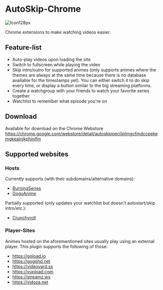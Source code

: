 # AutoSkip-Chrome
![Icon128px](https://user-images.githubusercontent.com/1289852/189461253-1f4b1d27-b54c-4725-a117-7308d3f1b2a9.png)

Chrome extensions to make watching videos easier.

## Feature-list
- Auto-play videos upon loading the site
- Switch to fullscreen while playing the video
- Skip intro/outro for supported animes (only supports animes where the themes are always at the same time because there is no database available for the timestamps yet). You can either switch it to do skip every time, or display a button similar to the big streaming platforms.
- Create a watchgroup with your friends to watch your favorite series together
- Watchlist to remember what episode you're on

## Download
Available for download on the Chrome Webstore
https://chrome.google.com/webstore/detail/autoskipper/ijplmgcfmdccpekemgkeajnjkphinlfm

## Supported websites
### Hosts
Currently supports (with their subdomains/alternative domains):
- [BurningSeries](https://bs.to)
- [GogoAnime](https://gogoanime.ee)

Partially supported (only updates your watchlist but doesn't autostart/skip intro/etc.):
- [Crunchyroll](https://crunchyroll.com)

### Player-Sites
Animes hosted on the aforementioned sites usually play using an external player. This plugin supports the following of those:
- https://goload.io
- https://gogohd.net
- https://videovard.sx
- https://vupload.com
- https://streamz.ws
- https://vidoza.net
